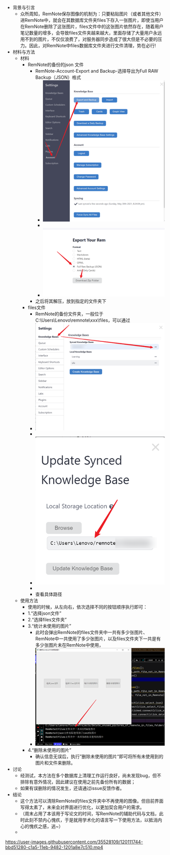 - 背景与引言
  - 众所周知，RemNote保存图像的机制为：只要粘贴图片（或者其他文件）进RemNote中，就会在其数据库文件夹files下存入一张图片，即使当用户在RemNote删除了这张图片，files文件中的这张图片依然存在，随着用户笔记数量的增多，会导致files文件夹越来越大，里面存储了大量用户永远用不到的图片，不仅仅浪费了，对服务器同步造成了很大但是不必要的压力。因此，对RemNote中files数据库文件夹进行文件清理，势在必行!
- 材料与方法
  - 材料
    - RemNote的备份的json 文件
      - RemNote-Account-Export and Backup-选择导出为Full RAW Backup（JSON）格式
        - ![](readme.assets/U3VuzzJaafERv1q7F0u5fKai0vO_lMgsnq-EdASdjXG4NQQDeiDKOuPgwHWQiz8Fzi25otDhYAQythIq-cnCDkGdW7YWxiZKjrJg5gjQIUdlGgkR_inir2kgNdrqfQw5.png)
        - 
        - ![](readme.assets/ErHtml1ucvN1rulREdiH4T7iz532--4Fs3hPIlVsOV6HhJ5kBN222CBxa02Ui7llPgsiseoH8wCDIJifGnxV7r8d2jE5EZmdZuc1Vj2t32o6-ill-zoh2tIKN4uMBw0F.png)
      - 之后将其解压，放到指定的文件夹下
    - files文件
      - RemNote的备份文件夹，一般位于C:\Users\Lenovo\remnote\xxx\files，可以通过
      - ![](readme.assets/eTwG3tHjm2iEdCqvS4d_ZuiipHGQaPU0Vr6-w0R4RSwXcJrOtjvZAHghFaV_qQ9ZsE7RwbBwhcAW1qeL9UuM3b2iL93lsG6JV3GqPnXdwKYXr0trzhmaNd9xwcYwzRuf.png)
      - 
      - ![](readme.assets/M-S8EEHkwUYAqw7defV5UNo3z8OE2XIoBk_upiQwXLWKtwvnpLDtU9RknxzQ6gXQSrolk8rgBTZoyq7lKcHTZD2iBvxRGXK7rZlA9nWWMV4os9XkI01GMaGzHpkIbsV1.png)
      - 
      - 查看具体路径
  - 使用方法
    - 使用的时候，从左向右，依次选择不同的按钮顺序执行即可：
    - 1.“选择json文件”
    - 2.“选择files文件夹”
    - 3.“统计未使用的图片”
      - 此时会弹出RemNote的files文件夹中一共有多少张图片、RemNote中一共使用了多少张图片，以及files文件夹下一共是有多少张图片未在RemNote中使用，
      - ![](readme.assets/jcd-fwLDcDAvO-BGEZSuCSGSL65GBvjc-bYTxTeSSmrKfp1Ztc87wDRTuRKFkzr29ty7jwqgfs7u0l-0f-gz7pn3YZZg1dmS_jxlvfpBtrP7kfL167cLINOuR0RxMS2P.png)
    - 4.“删除未使用的图片”
      - 确认信息无误后，执行”删除未使用的图片“即可将所有未使用到的图片和文件来删除。
- 讨论
  - 经测试，本方法在多个数据库上清理工作运行良好，尚未发现bug，但不排除有意外情况，因此建议在使用之前先备份所有的数据；
  - 如果有误删除的情况发生，还请通过issue反馈作者。
- 结论
  - 这个方法可以清除RemNote的files文件夹中不再使用的图像。但目前界面写得太素了，未来会对界面进行优化，以更加契合用户的需求。
  - （周末占用了本该用于写论文的时间，写RemNote的辅助代码与文档，此时此刻不禁内心愧疚，于是就用学术化的语言写一下使用方法，以抵消内心的愧疚之感，逃~）
  - 
https://user-images.githubusercontent.com/35528109/120111744-bbd51280-c1a5-11eb-9482-1201a8e7c510.mp4

